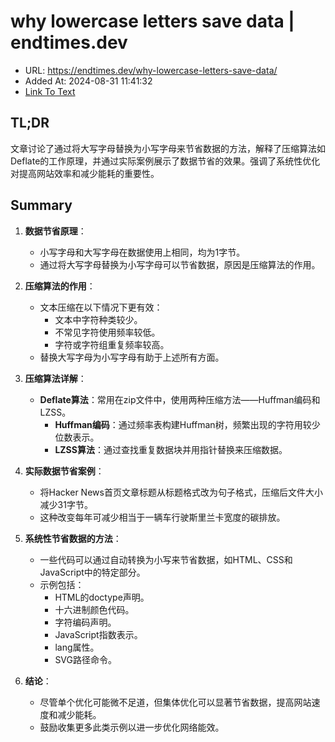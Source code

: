 # why lowercase letters save data | endtimes.dev
- URL: https://endtimes.dev/why-lowercase-letters-save-data/
- Added At: 2024-08-31 11:41:32
- [Link To Text](2024-08-31-why-lowercase-letters-save-data-|-endtimes.dev_raw.md)

## TL;DR
文章讨论了通过将大写字母替换为小写字母来节省数据的方法，解释了压缩算法如Deflate的工作原理，并通过实际案例展示了数据节省的效果。强调了系统性优化对提高网站效率和减少能耗的重要性。

## Summary
1. **数据节省原理**：
   - 小写字母和大写字母在数据使用上相同，均为1字节。
   - 通过将大写字母替换为小写字母可以节省数据，原因是压缩算法的作用。

2. **压缩算法的作用**：
   - 文本压缩在以下情况下更有效：
     - 文本中字符种类较少。
     - 不常见字符使用频率较低。
     - 字符或字符组重复频率较高。
   - 替换大写字母为小写字母有助于上述所有方面。

3. **压缩算法详解**：
   - **Deflate算法**：常用在zip文件中，使用两种压缩方法——Huffman编码和LZSS。
     - **Huffman编码**：通过频率表构建Huffman树，频繁出现的字符用较少位数表示。
     - **LZSS算法**：通过查找重复数据块并用指针替换来压缩数据。

4. **实际数据节省案例**：
   - 将Hacker News首页文章标题从标题格式改为句子格式，压缩后文件大小减少31字节。
   - 这种改变每年可减少相当于一辆车行驶斯里兰卡宽度的碳排放。

5. **系统性节省数据的方法**：
   - 一些代码可以通过自动转换为小写来节省数据，如HTML、CSS和JavaScript中的特定部分。
   - 示例包括：
     - HTML的doctype声明。
     - 十六进制颜色代码。
     - 字符编码声明。
     - JavaScript指数表示。
     - lang属性。
     - SVG路径命令。

6. **结论**：
   - 尽管单个优化可能微不足道，但集体优化可以显著节省数据，提高网站速度和减少能耗。
   - 鼓励收集更多此类示例以进一步优化网络能效。
